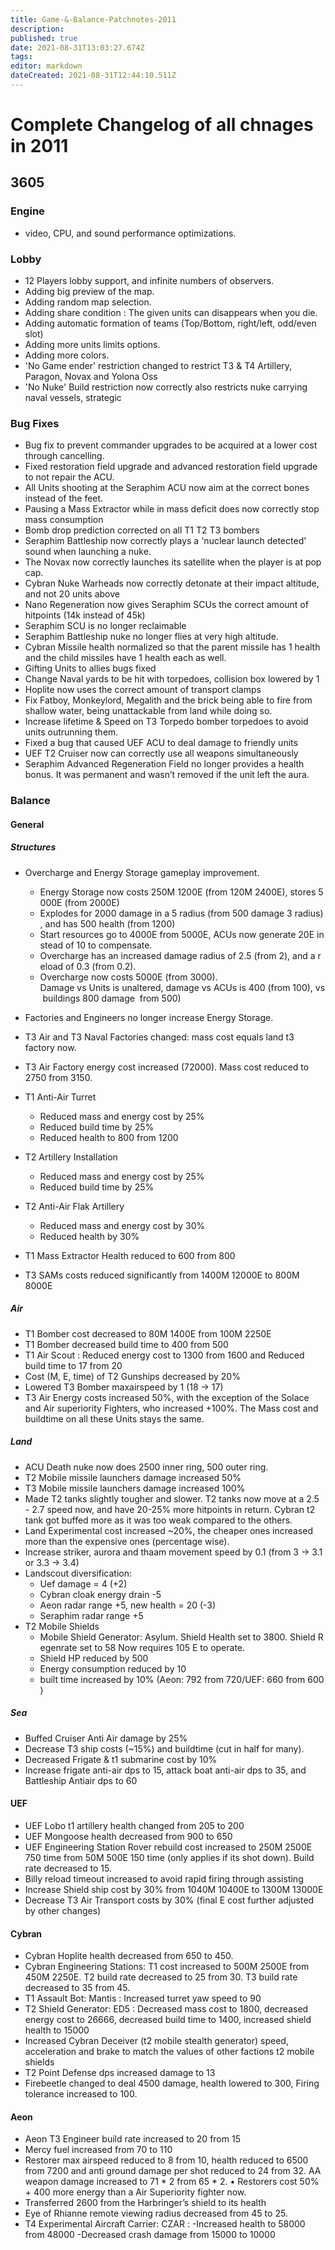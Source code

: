 ```yaml
---
title: Game-&-Balance-Patchnotes-2011
description: 
published: true
date: 2021-08-31T13:03:27.674Z
tags: 
editor: markdown
dateCreated: 2021-08-31T12:44:10.511Z
---
```


# Complete Changelog of all chnages in 2011

## 3605

### Engine
- video, CPU, and sound performance optimizations.
### Lobby
-   12 Players lobby support, and infinite numbers of observers.
-   Adding big preview of the map.
-   Adding random map selection.
-   Adding share condition : The given units can disappears when you die.
-   Adding automatic formation of teams (Top/Bottom, right/left, odd/even slot)
-   Adding more units limits options.
-   Adding more colors.
-   'No Game ender' restriction changed to restrict T3 & T4 Artillery, Paragon, Novax and Yolona Oss
-   'No Nuke' Build restriction now correctly also restricts nuke carrying naval vessels, strategic
### Bug Fixes
-   Bug fix to prevent commander upgrades to be acquired at a lower cost through cancelling.
-   Fixed restoration field upgrade and advanced restoration field upgrade to not repair the ACU.
-   All Units shooting at the Seraphim ACU now aim at the correct bones instead of the feet.
-   Pausing a Mass Extractor while in mass deficit does now correctly stop mass consumption
-   Bomb drop prediction corrected on all T1 T2 T3 bombers
-   Seraphim Battleship now correctly plays a 'nuclear launch detected' sound when launching a nuke.
-   The Novax now correctly launches its satellite when the player is at pop cap.
-   Cybran Nuke Warheads now correctly detonate at their impact altitude, and not 20 units above
-   Nano Regeneration now gives Seraphim SCUs the correct amount of hitpoints (14k instead of 45k)
-   Seraphim SCU is no longer reclaimable
-   Seraphim Battleship nuke no longer flies at very high altitude.
-   Cybran Missile health normalized so that the parent missile has 1 health and the child missiles have 1 health each as well.
-   Gifting Units to allies bugs fixed
-   Change Naval yards to be hit with torpedoes, collision box lowered by 1
-   Hoplite now uses the correct amount of transport clamps
-   Fix Fatboy, Monkeylord, Megalith and the brick being able to fire from shallow water, being unattackable from land while doing so.
-   Increase lifetime & Speed on T3 Torpedo bomber torpedoes to avoid units outrunning them.
-   Fixed a bug that caused UEF ACU to deal damage to friendly units
-   UEF T2 Cruiser now can correctly use all weapons simultaneously
-   Seraphim Advanced Regeneration Field no longer provides a health bonus. It was permanent and wasn’t removed if the unit left the aura.

### Balance

#### General

##### Structures
- Overcharge and Energy Storage gameplay improvement.
	- Energy Storage now costs 250M 1200E (from 120M 2400E), stores 5000E (from 2000E)
  - Explodes for 2000 damage in a 5 radius (from 500 damage 3 radius), and has 500 health (from 1200)
  - Start resources go to 4000E from 5000E, ACUs now generate 20E instead of 10 to compensate.
  - Overcharge has an increased damage radius of 2.5 (from 2), and a reload of 0.3 (from 0.2).
  - Overcharge now costs 5000E (from 3000). Damage vs Units is unaltered, damage vs ACUs is 400 (from 100), vs buildings 800 damage  from 500)

- Factories and Engineers no longer increase Energy Storage.
- T3 Air and T3 Naval Factories changed: mass cost equals land t3 factory now.
- T3 Air Factory energy cost increased (72000). Mass cost reduced to 2750 from 3150.
- T1 Anti-Air Turret
	- Reduced mass and energy cost by 25%
	- Reduced build time by 25%
  - Reduced health to 800 from 1200
- T2 Artillery Installation
	- Reduced mass and energy cost by 25%
	- Reduced build time by 25%
- T2 Anti-Air Flak Artillery
	- Reduced mass and energy cost by 30%
	- Reduced health by 30%
- T1 Mass Extractor Health reduced to 600 from 800
- T3 SAMs costs reduced significantly from 1400M 12000E to 800M 8000E
##### Air
- T1 Bomber cost decreased to 80M 1400E from 100M 2250E
- T1 Bomber decreased build time to 400 from 500
- T1 Air Scout : Reduced energy cost to 1300 from 1600 and Reduced build time to 17 from 20
- Cost (M, E, time) of T2 Gunships decreased by 20%
- Lowered T3 Bomber maxairspeed by 1 (18 -> 17)
- T3 Air Energy costs increased 50%, with the exception of the Solace and Air superiority Fighters, who increased +100%. The Mass cost and buildtime on all these Units stays the same.
##### Land
- ACU Death nuke now does 2500 inner ring, 500 outer ring.
- T2 Mobile missile launchers damage increased 50%
- T3 Mobile missile launchers damage increased 100%
- Made T2 tanks slightly tougher and slower. T2 tanks now move at a 2.5 - 2.7 speed now, and have 20-25% more hitpoints in return. Cybran t2 tank got buffed more as it was too weak compared to the others. 
- Land Experimental cost increased \~20%, the cheaper ones increased more than the expensive ones (percentage wise).
- Increase striker, aurora and thaam movement speed by 0.1 (from 3 -> 3.1 or 3.3 -> 3.4)
- Landscout diversification:
	- Uef damage = 4 (+2)
	- Cybran cloak energy drain -5
	- Aeon radar range +5, new health = 20 (-3)
	- Seraphim radar range +5
- T2 Mobile Shields
	- Mobile Shield Generator: Asylum. Shield Health set to 3800. Shield Regenrate set to 58 Now requires 105 E to operate.
	- Shield HP reduced by 500
	- Energy consumption reduced by 10
	- built time increased by 10% (Aeon: 792 from 720/UEF: 660 from 600)
##### Sea
- Buffed Cruiser Anti Air damage by 25%
- Decrease T3 ship costs (\~15%) and buildtime (cut in half for many).
- Decreased Frigate & t1 submarine cost by 10%
- Increase frigate anti-air dps to 15, attack boat anti-air dps to 35, and Battleship Antiair dps to 60
#### UEF
- UEF Lobo t1 artillery health changed from 205 to 200
- UEF Mongoose health decreased from 900 to 650
- UEF Engineering Station Rover rebuild cost increased to 250M 2500E 750 time from 50M 500E 150 time (only applies if its shot down). Build rate decreased to 15.
- Billy reload timeout increased to avoid rapid firing through assisting
- Increase Shield ship cost by 30% from 1040M 10400E to 1300M 13000E
- Decrease T3 Air Transport costs by 30% (final E cost further adjusted by other changes)
#### Cybran
- Cybran Hoplite health decreased from 650 to 450.
- Cybran Engineering Stations: T1 cost increased to 500M 2500E from 450M 2250E. T2 build rate decreased to 25 from 30. T3 build rate decreased to 35 from 45.
- T1 Assault Bot: Mantis : Increased turret yaw speed to 90
- T2 Shield Generator: ED5 : Decreased mass cost to 1800, decreased energy cost to 26666, decreased build time to 1400, increased shield health to 15000
- Increased Cybran Deceiver (t2 mobile stealth generator) speed, acceleration and brake to match the values of other factions t2 mobile shields 
- T2 Point Defense dps increased damage to 13
- Firebeetle changed to deal 4500 damage, health lowered to 300, Firing tolerance increased to 100.
#### Aeon
- Aeon T3 Engineer build rate increased to 20 from 15
- Mercy fuel increased from 70 to 110
- Restorer max airspeed reduced to 8 from 10, health reduced to 6500 from 7200 and anti ground damage per shot reduced to 24 from 32. AA weapon damage increased to 71 \* 2 from 65 \* 2. • Restorers cost 50% + 400 more energy than a Air Superiority fighter now.
- Transferred 2600 from the Harbringer’s shield to its health
- Eye of Rhianne remote viewing radius decreased from 45 to 25.
- T4 Experimental Aircraft Carrier: CZAR : -Increased health to 58000 from 48000 -Decreased crash damage from 15000 to 10000